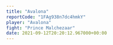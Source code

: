 ```yaml
---
title: "Avalona"
reportCode: "1FAg938n7dc4hmkY"
player: "Avalona"
fight: "Prince Malchezaar"
date: 2021-09-12T20:20:12.967000+00:00
---
```

